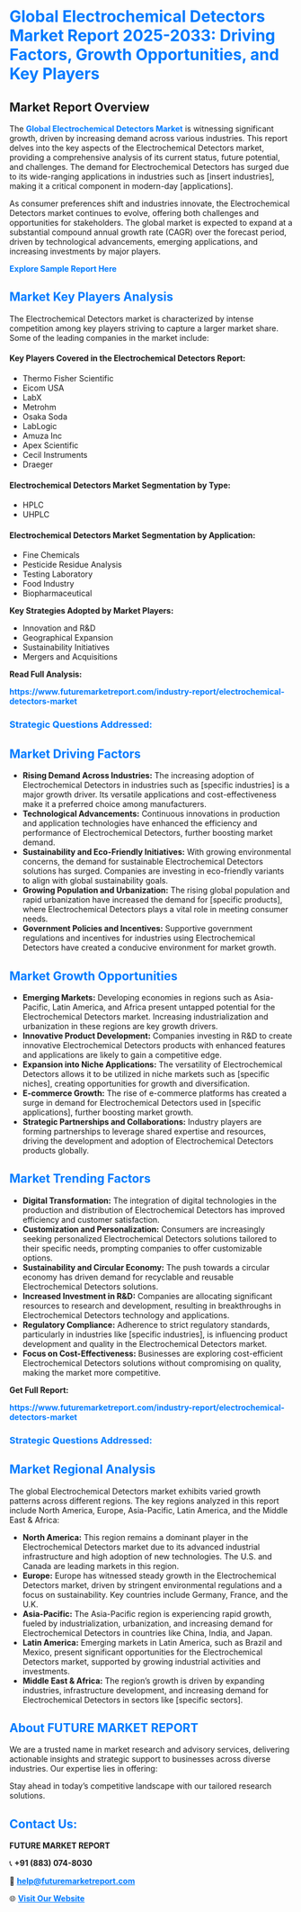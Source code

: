 <h1 style="color: #007BFF;">Global Electrochemical Detectors Market Report 2025-2033: Driving Factors, Growth Opportunities, and Key Players</h1>

<section id="overview">
<h2>Market Report Overview</h2>
<p>The <a href="https://www.futuremarketreport.com/industry-report/electrochemical-detectors-market" style="color: #007BFF; text-decoration: none;"><strong>Global Electrochemical Detectors Market</strong></a> is witnessing significant growth, driven by increasing demand across various industries. This report delves into the key aspects of the Electrochemical Detectors market, providing a comprehensive analysis of its current status, future potential, and challenges. The demand for Electrochemical Detectors has surged due to its wide-ranging applications in industries such as [insert industries], making it a critical component in modern-day [applications].</p>
<p>As consumer preferences shift and industries innovate, the Electrochemical Detectors market continues to evolve, offering both challenges and opportunities for stakeholders. The global market is expected to expand at a substantial compound annual growth rate (CAGR) over the forecast period, driven by technological advancements, emerging applications, and increasing investments by major players.</p>
</section>

<section id="overview">
<p><a href="https://www.futuremarketreport.com/request-sample/reportId=59563" style="color: #007BFF; text-decoration: none;"><strong>Explore Sample Report Here</strong></a></p>
</section>

<section id="key-players">
<h2 style="color: #007BFF;">Market Key Players Analysis</h2>
<p>The Electrochemical Detectors market is characterized by intense competition among key players striving to capture a larger market share. Some of the leading companies in the market include:</p>
<h4>Key Players Covered in the Electrochemical Detectors Report:</h4>
<ul><li>Thermo Fisher Scientific</li><li>Eicom USA</li><li>LabX</li><li>Metrohm</li><li>Osaka Soda</li><li>LabLogic</li><li>Amuza Inc</li><li>Apex Scientific</li><li>Cecil Instruments</li><li>Draeger</li></ul>
<h4>Electrochemical Detectors Market Segmentation by Type:</h4>
<ul><li>HPLC</li><li>UHPLC</li></ul>

<h4>Electrochemical Detectors Market Segmentation by Application:</h4>
<ul><li>Fine Chemicals</li><li>Pesticide Residue Analysis</li><li>Testing Laboratory</li><li>Food Industry</li><li>Biopharmaceutical</li></ul>
<p><strong>Key Strategies Adopted by Market Players:</strong></p>
<ul>
<li>Innovation and R&D</li>
<li>Geographical Expansion</li>
<li>Sustainability Initiatives</li>
<li>Mergers and Acquisitions</li>
</ul>
</section>

<section>
<p><strong>Read Full Analysis: </strong></p><a href="https://www.futuremarketreport.com/industry-report/electrochemical-detectors-market" style="color: #007BFF; text-decoration: none;"><strong>https://www.futuremarketreport.com/industry-report/electrochemical-detectors-market</strong></a>
<h3 style="color: #007BFF;">Strategic Questions Addressed:</h3>
</section>

<section id="driving-factors">
<h2 style="color: #007BFF;">Market Driving Factors</h2>
<ul>
<li><strong>Rising Demand Across Industries:</strong> The increasing adoption of Electrochemical Detectors in industries such as [specific industries] is a major growth driver. Its versatile applications and cost-effectiveness make it a preferred choice among manufacturers.</li>
<li><strong>Technological Advancements:</strong> Continuous innovations in production and application technologies have enhanced the efficiency and performance of Electrochemical Detectors, further boosting market demand.</li>
<li><strong>Sustainability and Eco-Friendly Initiatives:</strong> With growing environmental concerns, the demand for sustainable Electrochemical Detectors solutions has surged. Companies are investing in eco-friendly variants to align with global sustainability goals.</li>
<li><strong>Growing Population and Urbanization:</strong> The rising global population and rapid urbanization have increased the demand for [specific products], where Electrochemical Detectors plays a vital role in meeting consumer needs.</li>
<li><strong>Government Policies and Incentives:</strong> Supportive government regulations and incentives for industries using Electrochemical Detectors have created a conducive environment for market growth.</li>
</ul>
</section>

<section id="growth-opportunities">
<h2 style="color: #007BFF;">Market Growth Opportunities</h2>
<ul>
<li><strong>Emerging Markets:</strong> Developing economies in regions such as Asia-Pacific, Latin America, and Africa present untapped potential for the Electrochemical Detectors market. Increasing industrialization and urbanization in these regions are key growth drivers.</li>
<li><strong>Innovative Product Development:</strong> Companies investing in R&D to create innovative Electrochemical Detectors products with enhanced features and applications are likely to gain a competitive edge.</li>
<li><strong>Expansion into Niche Applications:</strong> The versatility of Electrochemical Detectors allows it to be utilized in niche markets such as [specific niches], creating opportunities for growth and diversification.</li>
<li><strong>E-commerce Growth:</strong> The rise of e-commerce platforms has created a surge in demand for Electrochemical Detectors used in [specific applications], further boosting market growth.</li>
<li><strong>Strategic Partnerships and Collaborations:</strong> Industry players are forming partnerships to leverage shared expertise and resources, driving the development and adoption of Electrochemical Detectors products globally.</li>
</ul>
</section>

<section id="trending-factors">
<h2 style="color: #007BFF;">Market Trending Factors</h2>
<ul>
<li><strong>Digital Transformation:</strong> The integration of digital technologies in the production and distribution of Electrochemical Detectors has improved efficiency and customer satisfaction.</li>
<li><strong>Customization and Personalization:</strong> Consumers are increasingly seeking personalized Electrochemical Detectors solutions tailored to their specific needs, prompting companies to offer customizable options.</li>
<li><strong>Sustainability and Circular Economy:</strong> The push towards a circular economy has driven demand for recyclable and reusable Electrochemical Detectors solutions.</li>
<li><strong>Increased Investment in R&D:</strong> Companies are allocating significant resources to research and development, resulting in breakthroughs in Electrochemical Detectors technology and applications.</li>
<li><strong>Regulatory Compliance:</strong> Adherence to strict regulatory standards, particularly in industries like [specific industries], is influencing product development and quality in the Electrochemical Detectors market.</li>
<li><strong>Focus on Cost-Effectiveness:</strong> Businesses are exploring cost-efficient Electrochemical Detectors solutions without compromising on quality, making the market more competitive.</li>
</ul>
</section>

<section>
<p><strong>Get Full Report: </strong></p><a href="https://www.futuremarketreport.com/industry-report/electrochemical-detectors-market" style="color: #007BFF; text-decoration: none;"><strong>https://www.futuremarketreport.com/industry-report/electrochemical-detectors-market</strong></a>
<h3 style="color: #007BFF;">Strategic Questions Addressed:</h3>
</section>


<section id="regional-analysis">
<h2 style="color: #007BFF;">Market Regional Analysis</h2>
<p>The global Electrochemical Detectors market exhibits varied growth patterns across different regions. The key regions analyzed in this report include North America, Europe, Asia-Pacific, Latin America, and the Middle East & Africa:</p>
<ul>
<li><strong>North America:</strong> This region remains a dominant player in the Electrochemical Detectors market due to its advanced industrial infrastructure and high adoption of new technologies. The U.S. and Canada are leading markets in this region.</li>
<li><strong>Europe:</strong> Europe has witnessed steady growth in the Electrochemical Detectors market, driven by stringent environmental regulations and a focus on sustainability. Key countries include Germany, France, and the U.K.</li>
<li><strong>Asia-Pacific:</strong> The Asia-Pacific region is experiencing rapid growth, fueled by industrialization, urbanization, and increasing demand for Electrochemical Detectors in countries like China, India, and Japan.</li>
<li><strong>Latin America:</strong> Emerging markets in Latin America, such as Brazil and Mexico, present significant opportunities for the Electrochemical Detectors market, supported by growing industrial activities and investments.</li>
<li><strong>Middle East & Africa:</strong> The region’s growth is driven by expanding industries, infrastructure development, and increasing demand for Electrochemical Detectors in sectors like [specific sectors].</li>
</ul>
</section>

<footer>
<h2 style="color: #007BFF;">About FUTURE MARKET REPORT</h2>
<p>We are a trusted name in market research and advisory services, delivering actionable insights and strategic support to businesses across diverse industries. Our expertise lies in offering:</p>

<p>Stay ahead in today’s competitive landscape with our tailored research solutions.</p>

<h2 style="color: #007BFF;">Contact Us:</h2>
<p><strong>FUTURE MARKET REPORT</strong></p>
<p>📞 <strong>+91 (883) 074-8030</strong></p>
<p>📧 <strong><a href="mailto:help@futuremarketreport.com" style="color: #007BFF;">help@futuremarketreport.com</a></strong></p>
<p>🌐 <strong><a href="https://www.futuremarketreport.com/" style="color: #007BFF;">Visit Our Website</a></strong></p>
</footer>